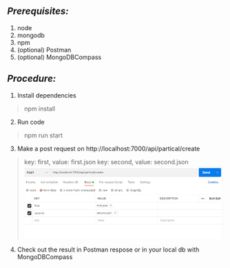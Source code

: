 ## ___Prerequisites:___

1. node
2. mongodb
3. npm
4. (optional) Postman 
5. (optional) MongoDBCompass

## ___Procedure:___ 

1. Install dependencies
> npm install
2. Run code
> npm run start
3. Make a post request on http://localhost:7000/api/partical/create 
 >key: first, value: first.json
 >key: second, value: second.json
![](./assets/screen.png)
4. Check out the result in Postman respose or in your local db with MongoDBCompass

